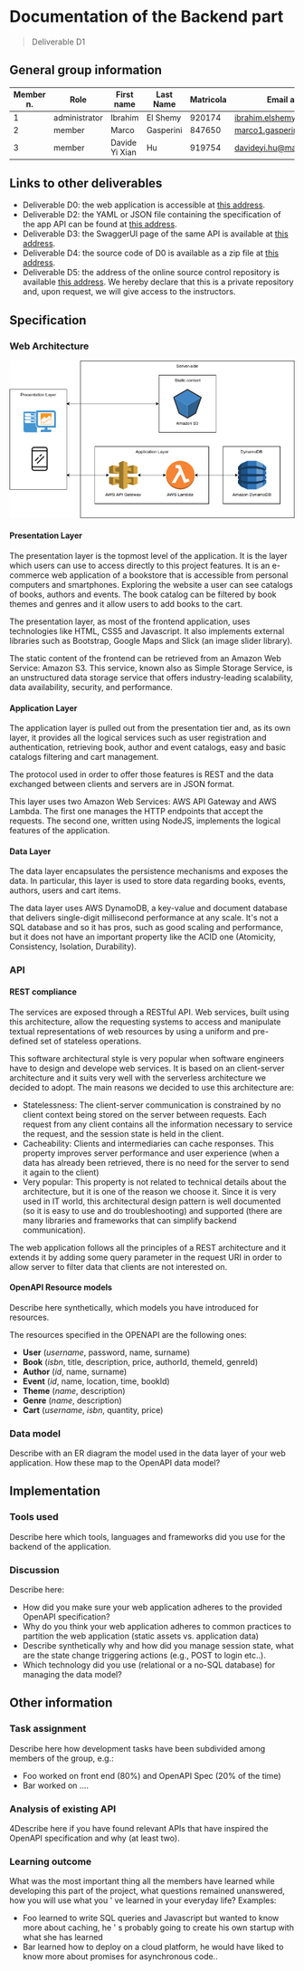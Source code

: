 # Documentation of the Backend part
> Deliverable D1
## General group information
| Member n. | Role| First name | Last Name | Matricola | Email address|
| --------- | ------------- | ---------- | --------- | --------- | --------------- |
| 1 | administrator | Ibrahim | El Shemy | 920174 | ibrahim.elshemy@mail.polimi.it |
| 2 | member | Marco | Gasperini | 847650 | marco1.gasperini@mail.polimi.it |
| 3 | member | Davide Yi Xian | Hu | 919754 | davideyi.hu@mail.polimi.it |
## Links to other deliverables
- Deliverable D0: the web application is accessible at
[this address](http://book-boutique-static.s3-website-eu-west-1.amazonaws.com/index.html).
- Deliverable D2: the YAML or JSON file containing the specification of the app
API can be found at [this address](https://example.com/backend/spec.yaml).
- Deliverable D3: the SwaggerUI page of the same API is available at
[this address](https://app.swaggerhub.com/apis/DragonBanana/book_boutique/1.0.0).
- Deliverable D4: the source code of D0 is available as a zip file at
[this address](https://example.com/backend/app.zip).
- Deliverable D5: the address of the online source control repository is
available [this address](https://github.com/Ibriaco/Hypermedia). We hereby declare that this is a private repository and, upon request, we will give access to the
instructors.
## Specification
### Web Architecture
![Alt text](documentation/images/hypermedia_architecture.png?raw=true "Architecture")

#### Presentation Layer
The presentation layer is the topmost level of the application. It is the layer
which users can use to access directly to this project features. It is
an e-commerce web application of a bookstore that is accessible from personal computers and
smartphones. Exploring the website a user can see 
catalogs of books, authors and events. The book catalog can be filtered by book themes and
genres and it allow users to add books to the cart.

The presentation layer, as most of the frontend application, uses technologies like HTML, CSS5 and Javascript.
It also implements external libraries such as Bootstrap, Google Maps and Slick (an image slider library).

The static content of the frontend can be retrieved from an Amazon Web Service: Amazon S3.
This service, known also as Simple Storage Service, is an unstructured data storage service that offers 
industry-leading scalability, data availability, security, and performance.

#### Application Layer
The application layer is pulled out from the presentation tier and,
as its own layer, it provides all the logical services such as user registration and authentication,
retrieving book, author and event catalogs, easy and basic catalogs filtering and cart management.

The protocol used in order to offer those features is REST and the data exchanged between
clients and servers are in JSON format.

This layer uses two Amazon Web Services: AWS API Gateway and AWS Lambda. The first one manages the HTTP endpoints
that accept the requests. The second one, written using NodeJS, implements the logical features of the application.

#### Data Layer
The data layer encapsulates the persistence mechanisms and exposes the data. In
particular, this layer is used to store data regarding books, events, authors,
users and cart items.

The data layer uses AWS DynamoDB, a key-value and document database
 that delivers single-digit millisecond performance at any scale.
It's not a SQL database and so it has pros, such as good scaling and performance, but
it does not have an important property like the ACID one (Atomicity, Consistency, Isolation, Durability).

### API
#### REST compliance

The services are exposed through a RESTful API. Web services, built using this architecture, 
allow the requesting systems to access and manipulate textual representations of web resources 
by using a uniform and pre-defined set of stateless operations.

This software architectural style is very popular when software engineers have to design and develope web services.
It is based on an client-server architecture and it suits very well with the serverless architecture we
decided to adopt. The main reasons we decided to use this architecture are:
- Statelessness: The client-server communication is constrained by no client context being stored on the server between requests. Each request from any client contains all the information necessary to service the request, and the session state is held in the client.
- Cacheability: Clients and intermediaries can cache responses. This property improves server performance and user experience
(when a data has already been retrieved, there is no need for the server to send it again to the client)
- Very popular: This property is not related to technical details about the architecture, but it is one of the reason we choose it.
Since it is very used in IT world, this architectural design pattern is well documented (so it is easy to use and do troubleshooting) and supported
(there are many libraries and frameworks that can simplify backend communication).

The web application follows all the principles of a REST architecture and it extends it by adding some query parameter in the
request URI in order to allow server to filter data that clients are not interested on.
#### OpenAPI Resource models
Describe here synthetically, which models you have introduced for resources.

The resources specified in the OPENAPI are the following ones:
- **User** (*username*, password, name, surname)
- **Book** (*isbn*, title, description, price, authorId, themeId, genreId)
- **Author** (*id*, name, surname)
- **Event** (*id*, name, location, time, bookId)
- **Theme** (*name*, description)
- **Genre** (*name*, description)
- **Cart** (*username*, *isbn*, quantity, price)

### Data model
Describe with an ER diagram the model used in the data layer of your web
application. How these map to the OpenAPI data model?
## Implementation
### Tools used
Describe here which tools, languages and frameworks did you use for the backend
of the application.
### Discussion
Describe here:
- How did you make sure your web application adheres to the provided OpenAPI
specification?
- Why do you think your web application adheres to common practices to partition
the web application (static assets vs. application data)
- Describe synthetically why and how did you manage session state, what are the
state change triggering actions (e.g., POST to login etc..).
- Which technology did you use (relational or a no-SQL database) for managing
the data model?
## Other information
### Task assignment
Describe here how development tasks have been subdivided among members of the
group, e.g.:
- Foo worked on front end (80%) and OpenAPI Spec (20% of the time)
- Bar worked on ....
### Analysis of existing API
4Describe here if you have found relevant APIs that have inspired the OpenAPI
specification and why (at least two).
### Learning outcome
What was the most important thing all the members have learned while developing
this part of the project, what questions remained unanswered, how you will use
what you ' ve learned in your everyday life?
Examples:
- Foo learned to write SQL queries and Javascript but wanted to know more about
caching, he ' s probably going to create his own startup with what she has
learned
- Bar learned how to deploy on a cloud platform, he would have liked to know
more about promises for asynchronous code..
